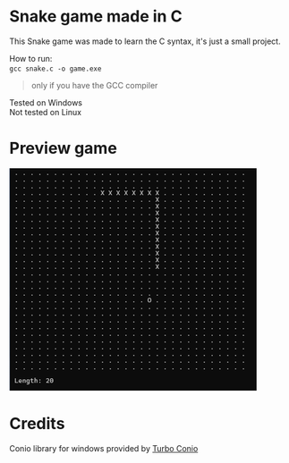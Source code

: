 # Snake game made in C

This Snake game was made to learn the C syntax, it's just a small project.

How to run:<br/>
`gcc snake.c -o game.exe`
> only if you have the GCC compiler

Tested on Windows<br/>
Not tested on Linux

# Preview game
![Screenshot preview game](/preview_game.png)

# Credits
Conio library for windows provided by [Turbo Conio](https://github.com/thradams/conio)
